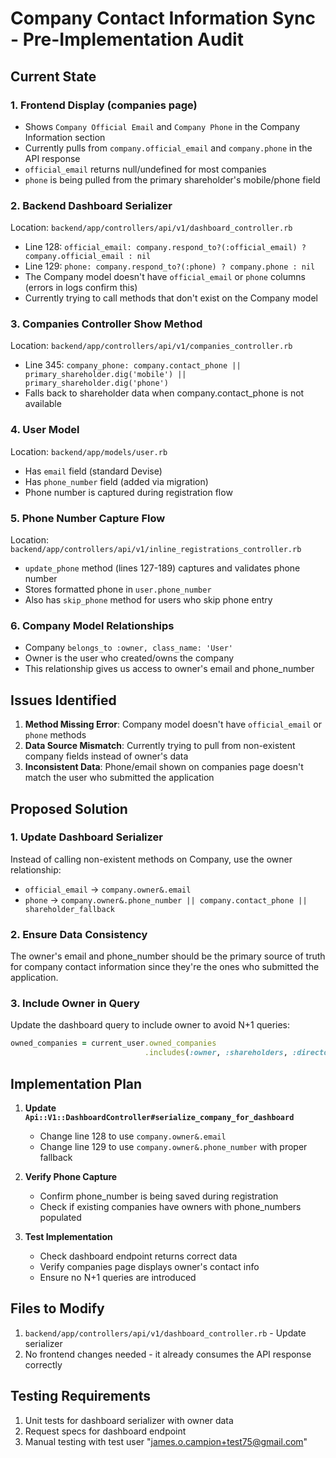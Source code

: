 # Company Contact Information Sync - Pre-Implementation Audit

## Current State

### 1. **Frontend Display (companies page)**
- Shows `Company Official Email` and `Company Phone` in the Company Information section
- Currently pulls from `company.official_email` and `company.phone` in the API response
- `official_email` returns null/undefined for most companies
- `phone` is being pulled from the primary shareholder's mobile/phone field

### 2. **Backend Dashboard Serializer**
Location: `backend/app/controllers/api/v1/dashboard_controller.rb`
- Line 128: `official_email: company.respond_to?(:official_email) ? company.official_email : nil`
- Line 129: `phone: company.respond_to?(:phone) ? company.phone : nil`
- The Company model doesn't have `official_email` or `phone` columns (errors in logs confirm this)
- Currently trying to call methods that don't exist on the Company model

### 3. **Companies Controller Show Method**
Location: `backend/app/controllers/api/v1/companies_controller.rb`
- Line 345: `company_phone: company.contact_phone || primary_shareholder.dig('mobile') || primary_shareholder.dig('phone')`
- Falls back to shareholder data when company.contact_phone is not available

### 4. **User Model**
Location: `backend/app/models/user.rb`
- Has `email` field (standard Devise)
- Has `phone_number` field (added via migration)
- Phone number is captured during registration flow

### 5. **Phone Number Capture Flow**
Location: `backend/app/controllers/api/v1/inline_registrations_controller.rb`
- `update_phone` method (lines 127-189) captures and validates phone number
- Stores formatted phone in `user.phone_number`
- Also has `skip_phone` method for users who skip phone entry

### 6. **Company Model Relationships**
- Company `belongs_to :owner, class_name: 'User'`
- Owner is the user who created/owns the company
- This relationship gives us access to owner's email and phone_number

## Issues Identified

1. **Method Missing Error**: Company model doesn't have `official_email` or `phone` methods
2. **Data Source Mismatch**: Currently trying to pull from non-existent company fields instead of owner's data
3. **Inconsistent Data**: Phone/email shown on companies page doesn't match the user who submitted the application

## Proposed Solution

### 1. Update Dashboard Serializer
Instead of calling non-existent methods on Company, use the owner relationship:
- `official_email` → `company.owner&.email`
- `phone` → `company.owner&.phone_number || company.contact_phone || shareholder_fallback`

### 2. Ensure Data Consistency
The owner's email and phone_number should be the primary source of truth for company contact information since they're the ones who submitted the application.

### 3. Include Owner in Query
Update the dashboard query to include owner to avoid N+1 queries:
```ruby
owned_companies = current_user.owned_companies
                              .includes(:owner, :shareholders, :directors, :documents, :tax_registrations)
```

## Implementation Plan

1. **Update `Api::V1::DashboardController#serialize_company_for_dashboard`**
   - Change line 128 to use `company.owner&.email`
   - Change line 129 to use `company.owner&.phone_number` with proper fallback

2. **Verify Phone Capture**
   - Confirm phone_number is being saved during registration
   - Check if existing companies have owners with phone_numbers populated

3. **Test Implementation**
   - Check dashboard endpoint returns correct data
   - Verify companies page displays owner's contact info
   - Ensure no N+1 queries are introduced

## Files to Modify

1. `backend/app/controllers/api/v1/dashboard_controller.rb` - Update serializer
2. No frontend changes needed - it already consumes the API response correctly

## Testing Requirements

1. Unit tests for dashboard serializer with owner data
2. Request specs for dashboard endpoint
3. Manual testing with test user "james.o.campion+test75@gmail.com"

